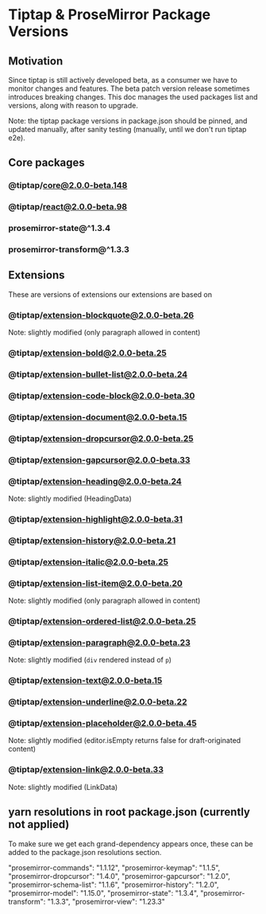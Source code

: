 # Tiptap & ProseMirror Package Versions

## Motivation

Since tiptap is still actively developed beta, as a consumer we have to monitor changes and features. The beta patch version release sometimes introduces breaking changes. This doc manages the used packages list and versions, along with reason to upgrade.

Note: the tiptap package versions in package.json should be pinned, and updated manually, after sanity testing (manually, until we don't run tiptap e2e).

## Core packages

### @tiptap/core@2.0.0-beta.148

### @tiptap/react@2.0.0-beta.98

### prosemirror-state@^1.3.4

### prosemirror-transform@^1.3.3

## Extensions

These are versions of extensions our extensions are based on

### @tiptap/extension-blockquote@2.0.0-beta.26

Note: slightly modified (only paragraph allowed in content)

### @tiptap/extension-bold@2.0.0-beta.25

### @tiptap/extension-bullet-list@2.0.0-beta.24

### @tiptap/extension-code-block@2.0.0-beta.30

### @tiptap/extension-document@2.0.0-beta.15

### @tiptap/extension-dropcursor@2.0.0-beta.25

### @tiptap/extension-gapcursor@2.0.0-beta.33

### @tiptap/extension-heading@2.0.0-beta.24

Note: slightly modified (HeadingData)

### @tiptap/extension-highlight@2.0.0-beta.31

### @tiptap/extension-history@2.0.0-beta.21

### @tiptap/extension-italic@2.0.0-beta.25

### @tiptap/extension-list-item@2.0.0-beta.20

Note: slightly modified (only paragraph allowed in content)

### @tiptap/extension-ordered-list@2.0.0-beta.25

### @tiptap/extension-paragraph@2.0.0-beta.23

Note: slightly modified (`div` rendered instead of `p`)

### @tiptap/extension-text@2.0.0-beta.15

### @tiptap/extension-underline@2.0.0-beta.22

### @tiptap/extension-placeholder@2.0.0-beta.45

Note: slightly modified (editor.isEmpty returns false for draft-originated content)

### @tiptap/extension-link@2.0.0-beta.33

Note: slightly modified (LinkData)

## yarn resolutions in root package.json (currently not applied)

To make sure we get each grand-dependency appears once, these can be added to the package.json resolutions section.

"prosemirror-commands": "1.1.12",
"prosemirror-keymap": "1.1.5",
"prosemirror-dropcursor": "1.4.0",
"prosemirror-gapcursor": "1.2.0",
"prosemirror-schema-list": "1.1.6",
"prosemirror-history": "1.2.0",
"prosemirror-model": "1.15.0",
"prosemirror-state": "1.3.4",
"prosemirror-transform": "1.3.3",
"prosemirror-view": "1.23.3"
